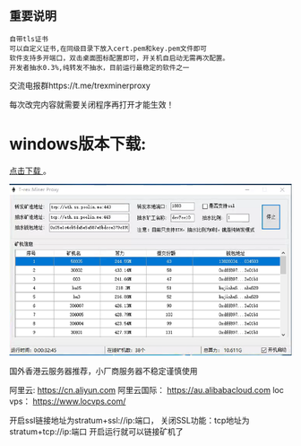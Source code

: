 
## 重要说明
```bigquery
自带tls证书
可以自定义证书,在同级目录下放入cert.pem和key.pem文件即可
软件支持多开端口，双击桌面图标配置即可，开关机自启动无需再次配置。
开发者抽水0.3%,纯转发不抽水，目前运行最稳定的软件之一
```
交流电报群https://t.me/trexminerproxy

每次改完内容就需要关闭程序再打开才能生效！

# windows版本下载:
[点击下载 ](https://github.com/ethminerpro/MinerProxyvip/raw/main/MinerProxy%20Win.exe) 。

![222](222.png)

国外香港云服务器推荐，小厂商服务器不稳定谨慎使用

阿里云:
https://cn.aliyun.com
阿里云国际：
https://au.alibabacloud.com
loc vps：
https://www.locvps.com/

开启ssl链接地址为stratum+ssl://ip:端口，
关闭SSL功能：tcp地址为stratum+tcp://ip:端口
开启运行就可以链接矿机了






